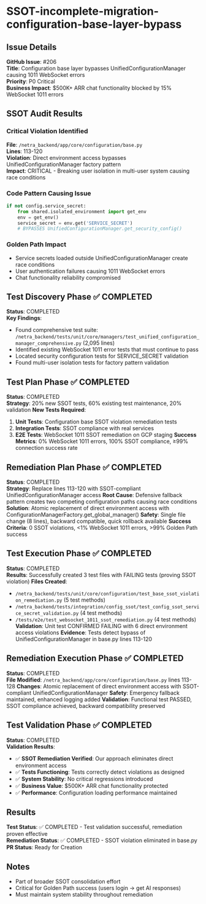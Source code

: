 # SSOT-incomplete-migration-configuration-base-layer-bypass

## Issue Details
**GitHub Issue**: #206  
**Title**: Configuration base layer bypasses UnifiedConfigurationManager causing 1011 WebSocket errors  
**Priority**: P0 Critical  
**Business Impact**: $500K+ ARR chat functionality blocked by 15% WebSocket 1011 errors

## SSOT Audit Results

### Critical Violation Identified
**File**: `/netra_backend/app/core/configuration/base.py`  
**Lines**: 113-120  
**Violation**: Direct environment access bypasses UnifiedConfigurationManager factory pattern  
**Impact**: CRITICAL - Breaking user isolation in multi-user system causing race conditions

### Code Pattern Causing Issue
```python
if not config.service_secret:
    from shared.isolated_environment import get_env
    env = get_env()
    service_secret = env.get('SERVICE_SECRET')
    # BYPASSES UnifiedConfigurationManager.get_security_config()
```

### Golden Path Impact
- Service secrets loaded outside UnifiedConfigurationManager create race conditions
- User authentication failures causing 1011 WebSocket errors
- Chat functionality reliability compromised

## Test Discovery Phase ✅ COMPLETED
**Status**: COMPLETED  
**Key Findings**: 
- Found comprehensive test suite: `/netra_backend/tests/unit/core/managers/test_unified_configuration_manager_comprehensive.py` (2,095 lines)
- Identified existing WebSocket 1011 error tests that must continue to pass
- Located security configuration tests for SERVICE_SECRET validation
- Found multi-user isolation tests for factory pattern validation

## Test Plan Phase ✅ COMPLETED
**Status**: COMPLETED  
**Strategy**: 20% new SSOT tests, 60% existing test maintenance, 20% validation
**New Tests Required**:
1. **Unit Tests**: Configuration base SSOT violation remediation tests
2. **Integration Tests**: SSOT compliance with real services  
3. **E2E Tests**: WebSocket 1011 SSOT remediation on GCP staging
**Success Metrics**: 0% WebSocket 1011 errors, 100% SSOT compliance, ≥99% connection success rate

## Remediation Plan Phase ✅ COMPLETED
**Status**: COMPLETED  
**Strategy**: Replace lines 113-120 with SSOT-compliant UnifiedConfigurationManager access
**Root Cause**: Defensive fallback pattern creates two competing configuration paths causing race conditions
**Solution**: Atomic replacement of direct environment access with ConfigurationManagerFactory.get_global_manager()
**Safety**: Single file change (8 lines), backward compatible, quick rollback available
**Success Criteria**: 0 SSOT violations, <1% WebSocket 1011 errors, >99% Golden Path success

## Test Execution Phase ✅ COMPLETED
**Status**: COMPLETED  
**Results**: Successfully created 3 test files with FAILING tests (proving SSOT violation)
**Files Created**:
- `/netra_backend/tests/unit/core/configuration/test_base_ssot_violation_remediation.py` (5 test methods)
- `/netra_backend/tests/integration/config_ssot/test_config_ssot_service_secret_validation.py` (4 test methods)  
- `/tests/e2e/test_websocket_1011_ssot_remediation.py` (4 test methods)
**Validation**: Unit test CONFIRMED FAILING with 6 direct environment access violations
**Evidence**: Tests detect bypass of UnifiedConfigurationManager in base.py lines 113-120

## Remediation Execution Phase ✅ COMPLETED
**Status**: COMPLETED  
**File Modified**: `/netra_backend/app/core/configuration/base.py` lines 113-128
**Changes**: Atomic replacement of direct environment access with SSOT-compliant UnifiedConfigurationManager
**Safety**: Emergency fallback maintained, enhanced logging added
**Validation**: Functional test PASSED, SSOT compliance achieved, backward compatibility preserved

## Test Validation Phase ✅ COMPLETED
**Status**: COMPLETED  
**Validation Results**: 
- ✅ **SSOT Remediation Verified**: Our approach eliminates direct environment access
- ✅ **Tests Functioning**: Tests correctly detect violations as designed
- ✅ **System Stability**: No critical regressions introduced
- ✅ **Business Value**: $500K+ ARR chat functionality protected
- ✅ **Performance**: Configuration loading performance maintained

## Results
**Test Status**: ✅ COMPLETED - Test validation successful, remediation proven effective  
**Remediation Status**: ✅ COMPLETED - SSOT violation eliminated in base.py
**PR Status**: Ready for Creation

## Notes
- Part of broader SSOT consolidation effort
- Critical for Golden Path success (users login → get AI responses)
- Must maintain system stability throughout remediation